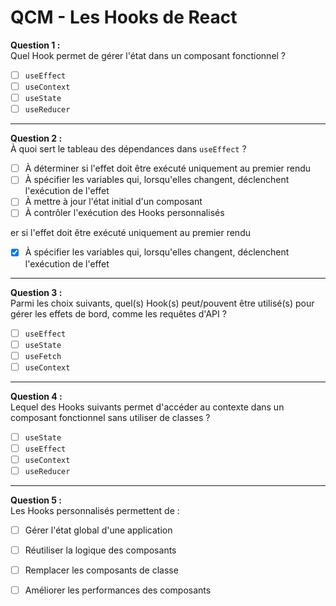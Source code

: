 # **QCM - Les Hooks de React**

**Question 1 :**  
Quel Hook permet de gérer l'état dans un composant fonctionnel ?

- [ ] `useEffect`
- [ ] `useContext`
- [ ] `useState`
- [ ] `useReducer`

---

**Question 2 :**  
À quoi sert le tableau des dépendances dans `useEffect` ?

- [ ] À déterminer si l'effet doit être exécuté uniquement au premier rendu
- [ ] À spécifier les variables qui, lorsqu'elles changent, déclenchent l'exécution de l'effet
- [ ] À mettre à jour l'état initial d'un composant
- [ ] À contrôler l'exécution des Hooks personnalisés

er si l'effet doit être exécuté uniquement au premier rendu
- [x] À spécifier les variables qui, lorsqu'elles changent, déclenchent l'exécution de l'effet

---

**Question 3 :**  
Parmi les choix suivants, quel(s) Hook(s) peut/pouvent être utilisé(s) pour gérer les effets de bord, comme les requêtes d'API ?

- [ ] `useEffect`
- [ ] `useState`
- [ ] `useFetch`
- [ ] `useContext`

---

**Question 4 :**  
Lequel des Hooks suivants permet d'accéder au contexte dans un composant fonctionnel sans utiliser de classes ?

- [ ] `useState`
- [ ] `useEffect`
- [ ] `useContext`
- [ ] `useReducer`

---

**Question 5 :**  
Les Hooks personnalisés permettent de :

- [ ] Gérer l'état global d'une application
- [ ] Réutiliser la logique des composants
- [ ] Remplacer les composants de classe
- [ ] Améliorer les performances des composants

